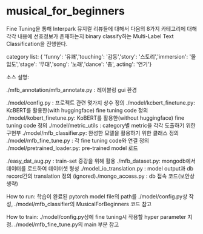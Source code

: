 # musical_for_beginners

Fine Tuning을 통해 Interpark 뮤지컬 리뷰들에 대해서 다음의 8가지 카테고리에 대해 각각 내용에 선호정보가 존재하는지 binary classify하는 Multi-Label Text Classification을 진행한다.

category list: { 'funny': '유쾌','touching': '감동','story': '스토리','immersion': '몰입도','stage': '무대','song': '노래','dance': '춤', acting': '연기'}

소스 설명: 

./mfb_annotation/mfb_annotate.py : 레이블링 gui 환경


./model/config.py : 프로젝트 관련 몇가지 상수 정의
./model/kcbert_finetune.py: KcBERT를 활용한(with huggingface) fine tuning code 정의
./model/kobert_finetune.py: KoBERT를 활용한(without huggingface) fine tuning code 정의
./model/metric_utils : category별 metric을 각각 도출하기 위한 구현부
./model/mfb_classifier.py: 완성한 모델을 활용하기 위한 클래스 정의
./model/mfb_fine_tune.py : 각 fine tuning code와 연결 정의
./model/pretrained_loader.py: pre-trained model 로드


./easy_dat_aug.py : train-set 증강을 위해 활용
./mfb_dataset.py: mongodb에서 데이터를 로드하여 데이터셋 형성
./model_io_translation.py : model output과 db record간의 translation 정의
(ignored)./mongo_access.py : db 접속 코드(보안상 생략)


How to run:
  학습이 완료된 pytorch model file의 path를 ./model/config.py상 작성,
  ./model/mfb_classifier의 MusicalForBeginners 코드 참고
  
How to train:
  ./model/config.py상에 fine tuning시 작용할 hyper parameter 지정.
  ./model/mfb_fine_tune.py의 main 부분 참고
